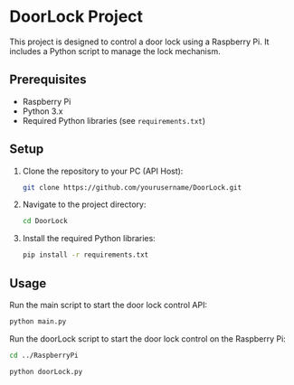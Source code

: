 # DoorLock Project

This project is designed to control a door lock using a Raspberry Pi. It includes a Python script to manage the lock mechanism.

## Prerequisites

- Raspberry Pi
- Python 3.x
- Required Python libraries (see `requirements.txt`)

## Setup

1. Clone the repository to your PC (API Host):
    ```sh
    git clone https://github.com/yourusername/DoorLock.git
    ```
2. Navigate to the project directory:
    ```sh
    cd DoorLock
    ```
3. Install the required Python libraries:
    ```sh
    pip install -r requirements.txt
    ```

## Usage

Run the main script to start the door lock control API:
```sh
python main.py
```
Run the doorLock script to start the door lock control on the Raspberry Pi:
```sh
cd ../RaspberryPi
```

```sh
python doorLock.py
```

